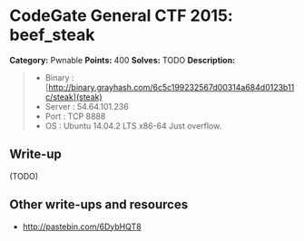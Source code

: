 # CodeGate General CTF 2015: beef_steak

**Category:** Pwnable
**Points:** 400
**Solves:** TODO
**Description:** 

> - Binary : [http://binary.grayhash.com/6c5c199232567d00314a684d0123b11c/steak](steak)
> - Server : 54.64.101.236
> - Port : TCP 8888
> - OS : Ubuntu 14.04.2 LTS x86-64
> Just overflow.

## Write-up

(TODO)

## Other write-ups and resources

* <http://pastebin.com/6DybHQT8>